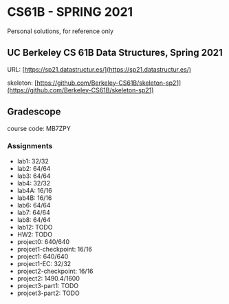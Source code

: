 # CS61B - SPRING 2021

Personal solutions, for reference only

## UC Berkeley CS 61B Data Structures, Spring 2021

URL: [https://sp21.datastructur.es/](https://sp21.datastructur.es/)

skeleton: [https://github.com/Berkeley-CS61B/skeleton-sp21](https://github.com/Berkeley-CS61B/skeleton-sp21)

## Gradescope

course code: MB7ZPY

### Assignments
- lab1:                 32/32
- lab2:                 64/64
- lab3:                 64/64
- lab4:                 32/32
- lab4A:                16/16
- lab4B:                16/16
- lab6:                 64/64
- lab7:                 64/64
- lab8:                 64/64
- lab12:                TODO
- HW2:                  TODO
- project0:             640/640
- projcet1-checkpoint:  16/16
- project1:             640/640
- project1-EC:          32/32
- project2-checkpoint:  16/16
- project2:             1490.4/1600
- project3-part1:       TODO
- projcet3-part2:       TODO